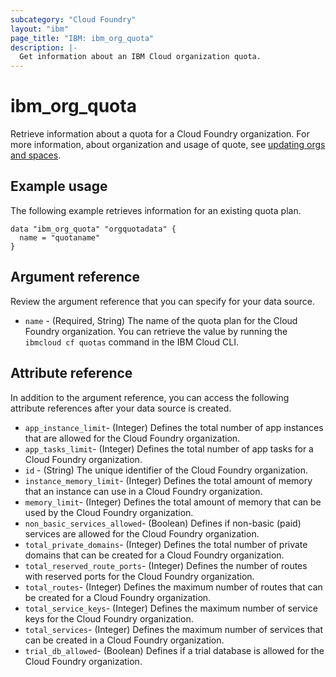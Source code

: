 ```yaml
---
subcategory: "Cloud Foundry"
layout: "ibm"
page_title: "IBM: ibm_org_quota"
description: |-
  Get information about an IBM Cloud organization quota.
---
```


# ibm_org_quota

Retrieve information about a quota for a Cloud Foundry organization. For more information, about organization and usage of quote, see [updating orgs and spaces](https://cloud.ibm.com/docs/account?topic=account-orgupdates).


## Example usage
The following example retrieves information for an existing quota plan. 


```
data "ibm_org_quota" "orgquotadata" {
  name = "quotaname"
}
```

## Argument reference
Review the argument reference that you can specify for your data source. 

- `name` - (Required, String) The name of the quota plan for the Cloud Foundry organization. You can retrieve the value by running the `ibmcloud cf quotas` command in the IBM Cloud CLI.


## Attribute reference
In addition to the argument reference, you can access the following attribute references after your data source is created.

- `app_instance_limit`- (Integer) Defines the total number of app instances that are allowed for the Cloud Foundry organization.
- `app_tasks_limit`- (Integer) Defines the total number of app tasks for a Cloud Foundry organization.
- `id` - (String) The unique identifier of the Cloud Foundry organization.
- `instance_memory_limit`- (Integer) Defines the total amount of memory that an instance can use in a Cloud Foundry organization.
- `memory_limit`- (Integer) Defines the total amount of memory that can be used by the Cloud Foundry organization.
- `non_basic_services_allowed`- (Boolean) Defines if non-basic (paid) services are allowed for the Cloud Foundry organization.
- `total_private_domains`- (Integer) Defines the total number of private domains that can be created for a Cloud Foundry organization.
- `total_reserved_route_ports`- (Integer) Defines the number of routes with reserved ports for the Cloud Foundry organization.
- `total_routes`- (Integer) Defines the maximum number of routes that can be created for a Cloud Foundry organization.
- `total_service_keys`- (Integer) Defines the maximum number of service keys for the Cloud Foundry organization.
- `total_services`- (Integer) Defines the maximum number of services that can be created in a Cloud Foundry organization.
- `trial_db_allowed`- (Boolean) Defines if a trial database is allowed for the Cloud Foundry organization.

